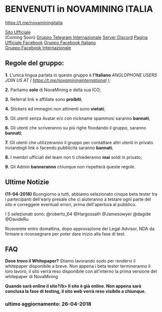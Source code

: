 # BENVENUTI in NOVAMINING ITALIA 
https://t.me/novaminingitalia

<a href="http://novamining.io/">Sito Ufficiale</a><br> (Coming Soon)
<a href="https://t.me/novamininginternational">Gruppo Telegram Internazionale</a>
<a href="https://discord.gg/WedqYnr">Server Discord</a>
<a href="https://www.facebook.com/novamining.xnm/">Pagina Ufficiale Facebook</a>
<a href="https://www.facebook.com/groups/novaminingitalia">Gruppo Facebook Italiano</a><br>
<a href="https://www.facebook.com/groups/novamininginternational">Gruppo Facebook Internazionale</a><br>


<h2> Regole del gruppo:</h2>

<b>1.</b> L'unica lingua parlata in questo gruppo è <b>l'Italiano</b>
<i>ANGLOPHONE USERS JOIN US AT ( https://t.me/novamininginternational );</i>

<b>2.</b> Parliamo <b>solo</b> di NovaMining e della sua ICO;

<b>3.</b> Referral link e affiliate sono <b>proibiti</b>;

<b>4.</b> Stickers ed immagini non attinenti sono <b>vietati</b>;

<b>5.</b> Gli utenti senza Avatar e/o con nickname spammosi saranno <b>bannati</b>;

<b>6.</b> Gli utenti che scriveranno su più righe floodando il gruppo, saranno <b>bannati</b>;

<b>7.</b> Gli utenti che utilizzeranno il gruppo per contattare altri utenti in privato inviandogli link o facendo pubblicità saranno <b>bannati</b>;

<b>8.</b> I membri ufficiali del team non ti chiederanno <b>mai</b> soldi in privato;

<b>9.</b> Gli Admin <b>banneranno</b> chiunque non rispetterà queste regole.

<h2> Ultime Notizie </h2>

<b>(11-04-2018)</b>
Buongiorno a tutti, abbiamo selezionato cinque beta tester tra i partecipanti dell'early presale che ci aiuteranno a testare ogni parte del sito e correggere eventuali errori, prima dell'apertura al pubblico. 

I 5 selezionati sono:
@roberto_64 @Hargossath @Jamesowyer @dagide @DavideRu 

Riceverete entro domattina, dopo approvazione dei Legal Advisor, NDA da firmare e riconsegnare per poter dare inizio alla fase di test.

<h2> FAQ </h2>

<b>Dove trovo il Whitepaper?</b>
Stiamo lavorando sodo per rendervi il whitepaper disponibile a breve. Non appena i beta tester termineranno il loro lavoro, il sito verrà reso disponibile con all'interno la prima versione del whitepaper di NovaMining

<b>Quando sarà online il sito?/b>
Il sito è già online. Non appena sarà conclusa la fase di testing, il sito web verrà reso visibile a chiunque.

<h3>ultimo aggiornamento: 26-04-2018</h3>
